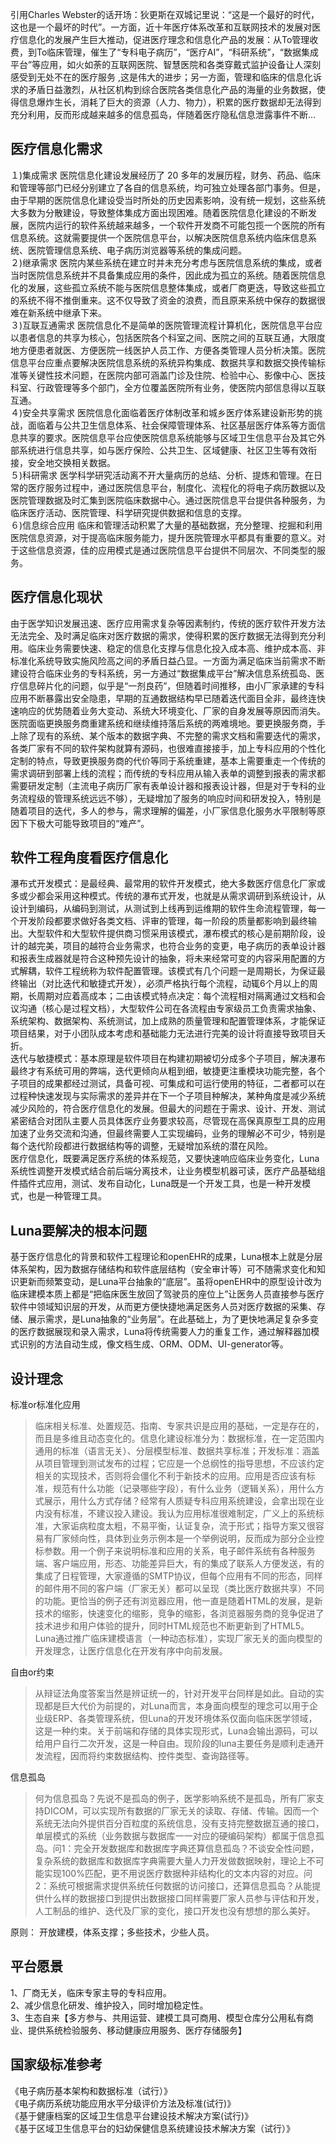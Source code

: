 引用Charles Webster的话开场：狄更斯在双城记里说：“这是一个最好的时代，这也是一个最坏的时代”。一方面，近十年医疗体系改革和互联网技术的发展对医疗信息化的发展产生巨大推动，促进医疗理念和信息化产品的发展：从To管理收费，到To临床管理，催生了“专科电子病历”，“医疗AI”，“科研系统”，“数据集成平台”等应用，如火如荼的互联网医院、智慧医院和各类穿戴式监护设备让人深刻感受到无处不在的医疗服务 ,这是伟大的进步；另一方面，管理和临床的信息化诉求的矛盾日益激烈，从社区机构到综合医院各类信息化产品的海量的业务数据，使得信息爆炸生长，消耗了巨大的资源（人力、物力），积累的医疗数据却无法得到充分利用，反而形成越来越多的信息孤岛，伴随着医疗隐私信息泄露事件不断...
## 医疗信息化需求
１)集成需求
医院信息化建设发展经历了 20 多年的发展历程，财务、药品、临床和管理等部门已经分别建立了各自的信息系统，均可独立处理各部门事务。但是，由于早期的医院信息化建设受当时所处的历史因素影响，没有统一规划，这些系统大多数为分散建设，导致整体集成方面出现困难。随着医院信息化建设的不断发展，医院内运行的软件系统越来越多，一个软件开发商不可能包揽一个医院的所有信息系统。这就需要提供一个医院信息平台，以解决医院信息系统内临床信息系统、医院管理信息系统、电子病历浏览器等系统的集成问题。</br>
２)继承需求
医院内某些系统在建立时并未充分考虑与医院信息系统的集成，或者当时医院信息系统并不具备集成应用的条件，因此成为孤立的系统。随着医院信息化的发展，这些孤立系统不能与医院信息整体集成，或者厂商更迭，导致这些孤立的系统不得不推倒重来。这不仅导致了资金的浪费，而且原来系统中保存的数据很难在新系统中继承下来。</br>
３)互联互通需求
医院信息化不是简单的医院管理流程计算机化，医院信息平台应以患者信息的共享为核心，包括医院各个科室之间、医院之间的互联互通，大限度地方便患者就医、方便医院一线医护人员工作、方便各类管理人员分析决策。医院信息平台应重点要解决医院信息系统的系统异构集成、数据共享和数据交换传输标准等关键性技术问题，在医院内部可涵盖门诊及住院、检验中心、影像中心、医技科室、行政管理等多个部门，全方位覆盖医院所有业务，使医院内部信息得以互联互通。</br>
４)安全共享需求
医院信息化面临着医疗体制改革和城乡医疗体系建设新形势的挑战，面临着与公共卫生信息体系、社会保障管理体系、社区基层医疗体系等方面信息共享的要求。医院信息平台应使医院信息系统能够与区域卫生信息平台及其它外部系统进行信息共享，如与医疗保险、公共卫生、区域健康、社区卫生等有效衔接，安全地交换相关数据。</br>
５)科研需求
医学科学研究活动离不开大量病历的总结、分析、提炼和管理。在日常的医疗服务过程中，通过医院信息平台，制度化、流程化的将电子病历数据以及医院管理数据及时汇集到医院临床数据中心。通过医院信息平台提供各种服务，为临床医疗活动、医院管理、科学研究提供数据和信息的支撑。</br>
６)信息综合应用
临床和管理活动积累了大量的基础数据，充分整理、挖掘和利用医院信息资源，对于提高临床服务能力，提升医院管理水平都具有重要的意义。对于这些信息资源，佳的应用模式是通过医院信息平台提供不同层次、不同类型的服务。</br>
## 医疗信息化现状
由于医学知识发展迅速、医疗应用需求复杂等因素制约，传统的医疗软件开发方法无法完全、及时满足临床对医疗数据的需求，使得积累的医疗数据无法得到充分利用。临床业务需要快速、稳定的信息化支撑与信息化投入成本高、维护成本高、非标准化系统导致实施风险高之间的矛盾日益凸显。一方面为满足临床当前需求不断建设符合临床业务的专科系统，另一方通过“数据集成平台”解决信息系统孤岛、医疗信息碎片化的问题，似乎是“一剂良药”，但随着时间推移，由小厂家承建的专科应用不断暴露出安全隐患，早期的互通数据结构早已随着迭代面目全非，最终连快速响应的优势随着业务大变动、系统大环境变化、厂家的自身发展等原因而消失。医院面临更换服务商重建系统和继续维持落后系统的两难境地。要更换服务商，手上除了现有的系统、某个版本的数据字典、不完整的需求文档和需要迭代的需求，各类厂家有不同的软件架构就算有源码，也很难直接接手，加上专科应用的个性化定制的特点，导致更换服务商的代价等同于系统重建，基本上需要重走一个传统的需求调研到部署上线的流程；而传统的专科应用从输入表单的调整到报表的需求都需要研发定制（主流电子病历厂家有表单设计器和报表设计器，但是对于专科的业务流程级的管理系统远远不够），无疑增加了服务的响应时间和研发投入，特别是随着项目的迭代，多人的参与，需求理解的偏差，小厂家信息化服务水平限制等原因下下极大可能导致项目的“难产”。
## 软件工程角度看医疗信息化
瀑布式开发模式：是最经典、最常用的软件开发模式，绝大多数医疗信息化厂家或多或少都会采用这种模式。传统的瀑布式开发，也就是从需求调研到系统设计，从设计到编码，从编码到测试，从测试到上线再到运维期的软件生命流程管理，每一个开发阶段都要求做好各类文档、评审的管理，每一阶段的质量都影响到最终输出。大型软件和大型软件提供商习惯采用该模式，瀑布模式的核心是前期阶段，设计的越完美，项目的越符合业务需求，也符合业务的变更，电子病历的表单设计器和报表生成器就是符合这种预先设计的抽象，将未来经常可变的内容采用配置的方式解耦，软件工程统称为软件配置管理。该模式有几个问题一是周期长，为保证最终输出（对比迭代和敏捷式开发），必须严格执行每个流程，动辄6个月以上的周期，长周期对应着高成本；二由该模式特点决定：每个流程相对隔离通过文档和会议沟通（核心是过程文档），大型软件公司在各流程由专家级员工负责需求抽象、系统架构、数据架构、系统测试，加上成熟的质量管理和配置管理体系，才能保证项目结果，对于小团队成本考虑和基础能力无法进行完美的设计将直接导致项目夭折。</br>
迭代与敏捷模式：基本原理是软件项目在构建初期被切分成多个子项目，解决瀑布最终才有系统可用的弊端，迭代更倾向从粗到细，敏捷更注重模块功能完整，各个子项目的成果都经过测试，具备可视、可集成和可运行使用的特征，二者都可以在过程种快速发现与实际需求的差异并在下一个子项目种解决，某种角度是减少系统减少风险的，符合医疗信息化的发展。但最大的问题在于需求、设计、开发、测试紧密结合对团队主要人员具体医疗业务要求较高，尽管现在高保真原型工具的应用加速了业务交流和沟通，但最终需要人工实现编码，业务的理解必不可少，特别是每个迭代阶段都进行数据结构等的调整，无疑增加系统的潜在风险。</br>
医疗信息化，既要满足医疗系统的体系规范，又要快速响应临床业务变化，Luna系统性调整开发模式结合前后端分离技术，让业务模型机器可读，医疗产品基础组件插件式应用，测试、发布自动化，Luna既是一个开发工具，也是一种开发模式，也是一种管理工具。</br>
## Luna要解决的根本问题
基于医疗信息化的背景和软件工程理论和openEHR的成果，Luna根本上就是分层体系架构，因为数据存储结构和软件底层结构（安全审计等）可不随需求变化和知识更新而频繁变动，是Luna平台抽象的“底层”。虽将openEHR中的原型设计改为临床建模本质上都是“把临床医生放回了驾驶员的座位上”让医务人员直接参与医疗软件中领域知识层的开发，从而更方便快捷地满足医务人员对医疗数据的采集、存储、展示需求，是Luna抽象的“业务层”。在此基础上，为了更快地满足复杂多变的医疗数据展现和录入需求，Luna将传统需要人力的重复工作，通过解释器加模式识别的方法自动生成，像文档生成、ORM、ODM、UI-generator等。
## 设计理念
标准or标准化应用
> 临床相关标准、处置规范、指南、专家共识是应用的基础，一定是存在的，而且是多维且动态变化的。信息化建设标准分为：数据标准，在一定范围内通用的标准（语言无关）、分层模型标准、数据共享标准；开发标准：涵盖从项目管理到测试发布的过程；它应是一个总纲性的指导思想，不应该约定相关的实现技术，否则将会僵化不利于新技术的应用。应用是否应该有标准，规范有什么功能（记录哪些字段），有什么业务（逻辑关系），用什么方式展示，用什么方式存储？经常有人质疑专科应用系统建设，会拿出现在业内没有标准，不建议投入建设。我认为应用标准很难制定，广义上的系统标准，大家诟病粒度太粗，不易平衡，认证复杂，流于形式；指导方案又很容易有厂家倾向性，具体到业务示例本是一个举例说明，反而成为部分企业控标参数。用一个例子来说明标准和应用的关系，电子邮件系统有各种服务端、客户端应用，形态、功能差异巨大，有的集成了联系人方便发送，有的集成了日程管理，大家遵循的SMTP协议，但每个应用有不同的形态，同样的邮件用不同的客户端（厂家无关）都可以呈现（类比医疗数据共享）不同的功能。更恰当的例子还有浏览器应用，他一直是随着HTML的发展，是新技术的缩影，快速变化的缩影，竞争的缩影，各浏览器服务商的竞争促进了技术进步和用户体验的提升，同时HTML规范也不断更新到了HTML5。Luna通过推广临床建模语言（一种动态标准），实现厂家无关的面向模型的开发理念，让医疗信息化在开发有序中向前发展。

自由or约束
> 从辩证法角度答案当然是辨证统一的，针对开发平台同样是如此。自动的实现都是巨大代价为前提的，对Luna而言，本身面向模型的理念可以用于企业级ERP、各类管理系统，但Luna的开发环境体系仅面向临床医学领域，这是一种约束。关于前端和存储的具体实现形式，Luna会输出源码，可以给用户自行二次开发，这是一种自由。现阶段的luna主要任务是顺利走通开发流程，因而将约束数据结构、控件类型、查询路径等。

信息孤岛
> 何为信息孤岛？先说不是孤岛的例子，医学影响系统不是孤岛，所有厂家支持DICOM，可以实现所有数据的厂家无关的读取、存储、传输。因而一个系统无法向外提供百分百粒度的系统信息，没有支持完整数据互通的接口，单层模式的系统（业务数据与数据库一一对应的硬编码架构）都属于信息孤岛。问1：完全开发数据库和数据库字典还算信息孤岛？不谈安全性问题，复杂系统的数据库和数据库字典需要大量人力开发做数据映射，理论上不可能实现100%匹配，更不用说医疗数据种非结构化的文本内容的对应。问2：系统可根据需求提供系统任何数据的访问接口，还算信息孤岛？从能提供什么样的数据接口到提供出数据接口同样需要厂家人员参与评估和开发，人工制品的维护、迭代及厂家的变化，接口开发也没有想想的那么美好。

原则： 开放建模，体系支撑；多些技术，少些人员。

## 平台愿景

1、厂商无关，临床专家主导的专科应用。</br>
2、减少信息化研发、维护投入，同时增加稳定性。</br>
3、生态自来【多方参与、共用运营、建模工具可商用、模型仓库分公用私有商业、提供系统检验服务、移动健康应用服务、医疗存储服务】</br>

## 国家级标准参考
《电子病历基本架构和数据标准（试行）》</br>
《电子病历系统功能应用水平分级评价方法及标准(试行)》</br>
《基于健康档案的区域卫生信息平台建设技术解决方案(试行)》</br>
《基于区域卫生信息平台的妇幼保健信息系统建设技术解决方案（试行）》</br>


